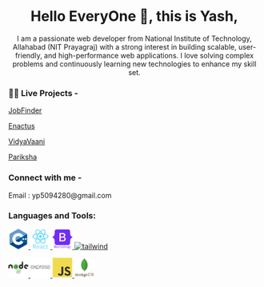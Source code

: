 
<h1 align="center">Hello EveryOne 👋, this is Yash, </h1>
<p align="center">I am a passionate web developer from National Institute of Technology, Allahabad (NIT Prayagraj) with a strong interest in building scalable, user-friendly, and high-performance web applications. I love solving complex problems and continuously learning new technologies to enhance my skill set.</p>


<h3 align="left">👨‍💻 Live Projects -</h3>


[JobFinder](https://jobfinder-meta.vercel.app)

[Enactus](https://enactus-meta.vercel.app)

[VidyaVaani](https://vidyavaani-meta.vercel.app)

[Pariksha](https://pariksha-rust.vercel.app)


<h3 align="left">Connect with me -</h3>
<p align="left">Email : yp5094280@gmail.com</p>


<h3 align="left">Languages and Tools:</h3>

<p align="left">
  <a href="https://www.w3schools.com/cpp/" target="_blank" rel="noreferrer"> <img src="https://raw.githubusercontent.com/devicons/devicon/master/icons/cplusplus/cplusplus-original.svg" alt="cplusplus" width="40" height="40"/> </a>
  <a href="https://reactjs.org/" target="_blank" rel="noreferrer"> <img src="https://raw.githubusercontent.com/devicons/devicon/master/icons/react/react-original-wordmark.svg" alt="react" width="40" height="40"/> </a>
  <a href="https://getbootstrap.com" target="_blank" rel="noreferrer"> <img src="https://raw.githubusercontent.com/devicons/devicon/master/icons/bootstrap/bootstrap-plain-wordmark.svg" alt="bootstrap" width="40" height="40"/> </a>
  <a href="https://tailwindcss.com/" target="_blank" rel="noreferrer"> <img src="https://www.vectorlogo.zone/logos/tailwindcss/tailwindcss-icon.svg" alt="tailwind" width="40" height="40"/> </a> </p>
  <a href="https://nodejs.org" target="_blank" rel="noreferrer"> <img src="https://raw.githubusercontent.com/devicons/devicon/master/icons/nodejs/nodejs-original-wordmark.svg" alt="nodejs" width="40" height="40"/> </a> 
  <a href="https://expressjs.com" target="_blank" rel="noreferrer"> <img src="https://raw.githubusercontent.com/devicons/devicon/master/icons/express/express-original-wordmark.svg" alt="express" width="40" height="40"/> </a> 
  <a href="https://developer.mozilla.org/en-US/docs/Web/JavaScript" target="_blank" rel="noreferrer"> <img src="https://raw.githubusercontent.com/devicons/devicon/master/icons/javascript/javascript-original.svg" alt="javascript" width="40" height="40"/> </a> 
  <a href="https://www.mongodb.com/" target="_blank" rel="noreferrer"> <img src="https://raw.githubusercontent.com/devicons/devicon/master/icons/mongodb/mongodb-original-wordmark.svg" alt="mongodb" width="40" height="40"/> </a>


